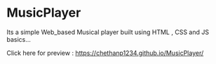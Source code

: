 # MusicPlayer

Its a simple Web_based Musical player built using HTML , CSS and JS basics...

Click here for preview : https://chethanp1234.github.io/MusicPlayer/
